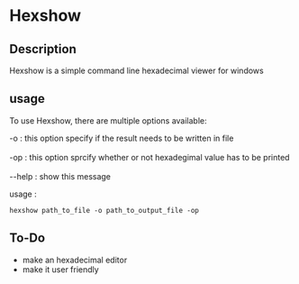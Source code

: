 # Hexshow

## Description

Hexshow is a simple command line hexadecimal viewer for windows


## usage

To use Hexshow, there are multiple options available:

-o : this option specify if the result needs to be written in file
<br>
<br>
-op : this option sprcify whether or not hexadegimal value has to be printed
<br>
<br>
--help : show this message

usage :

```batch
hexshow path_to_file -o path_to_output_file -op
```



## To-Do

- make an hexadecimal editor
- make it user friendly